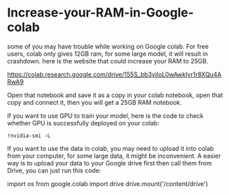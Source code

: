 # Increase-your-RAM-in-Google-colab
some of you may have trouble while working on Google colab. For free users, colab only gives 12GB ram, for some large model, it will result in crashdown. here is the website that could increase your RAM to 25GB.  

https://colab.research.google.com/drive/155S_bb3viIoL0wAwkIyr1r8XQu4ARwA9  

Open that notebook and save it as a copy in your colab notebook, open that copy and connect it, then you will get a 25GB RAM notebook.    

If you want to use GPU to train your model, here is the code to check whether GPU is successfully deployed on your colab:  

```!nvidia-smi -L``` 

If you want to use the data in colab, you may need to upload it into colab from your computer, for some large data, it might be inconvenient. 
A easier way is to upload your data to your Google drive first then call them from Drive, you can just run this code:  

import os from google.colab import drive drive.mount('/content/drive')
